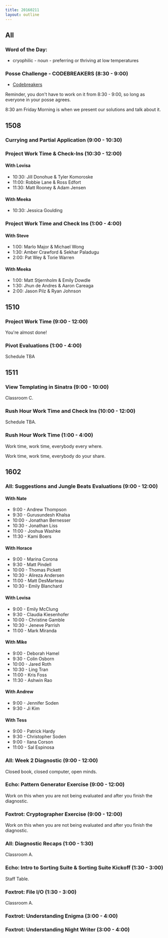 ```yaml
---
title: 20160211
layout: outline
---
```


## All

### Word of the Day:

* cryophilic - noun - preferring or thriving at low temperatures

### Posse Challenge - CODEBREAKERS (8:30 - 9:00)

* [Codebreakers](https://gist.github.com/mikedao/b855ac8a2ca21a00662f)

Reminder, you don't have to work on it from 8:30 - 9:00, so long as everyone
in your posse agrees.

8:30 am Friday Morning is when we present our solutions and talk about it.


## 1508

### Currying and Partial Application (9:00 - 10:30)

### Project Work Time & Check-Ins (10:30 - 12:00)

#### With Lovisa

* 10:30: Jill Donohue & Tyler Komoroske
* 11:00: Robbie Lane & Ross Edfort
* 11:30: Matt Rooney & Adam Jensen

#### With Meeka

* 10:30: Jessica Goulding

### Project Work Time and Check Ins (1:00 - 4:00)

#### With Steve

* 1:00: Marlo Major & Michael Wong
* 1:30: Amber Crawford & Sekhar Paladugu
* 2:00: Pat Wey & Torie Warren

#### With Meeka

* 1:00: Matt Stjernholm & Emily Dowdle
* 1:30: Jhun de Andres & Aaron Careaga
* 2:00: Jason Pilz & Ryan Johnson


## 1510

### Project Work Time (9:00 - 12:00)

You're almost done!

### Pivot Evaluations (1:00 - 4:00)

Schedule TBA


## 1511

### View Templating in Sinatra (9:00 - 10:00)

Classroom C.

### Rush Hour Work Time and Check Ins (10:00 - 12:00)

Schedule TBA.

### Rush Hour Work Time (1:00 - 4:00)

Work time, work time, everybody every where.

Work time, work time, everybody do your share.


## 1602

### All: Suggestions and Jungle Beats Evaluations (9:00 - 12:00)

#### With Nate
* 9:00 - Andrew Thompson
* 9:30 - Gurusundesh Khalsa
* 10:00 - Jonathan Bernesser
* 10:30 - Jonathan Liss
* 11:00 - Joshua Washke
* 11:30 - Kami Boers

#### With Horace
* 9:00 - Marina Corona
* 9:30 - Matt Pindell
* 10:00 - Thomas Pickett
* 10:30 - Alireza Andersen
* 11:00 - Matt DesMarteau
* 10:30 - Emily Blanchard

#### With Lovisa
* 9:00 - Emily McClung
* 9:30 - Claudia Kiesenhofer
* 10:00 - Christine Gamble
* 10:30 - Jeneve Parrish
* 11:00 - Mark Miranda

#### With Mike
* 9:00 - Deborah Hamel
* 9:30 - Colin Osborn
* 10:00 - Jared Roth
* 10:30 - Ling Tran
* 11:00 - Kris Foss
* 11:30 - Ashwin Rao

#### With Andrew
* 9:00 - Jennifer Soden
* 9:30 - Ji Kim

#### With Tess
* 9:00 - Patrick Hardy
* 9:30 - Christopher Soden
* 9:00 - Ilana Corson
* 11:00 - Sal Espinosa

### All: Week 2 Diagnostic (9:00 - 12:00)

Closed book, closed computer, open minds.

### Echo: Pattern Generator Exercise (9:00 - 12:00)

Work on this when you are not being evaluated and after you finish the diagnostic.

### Foxtrot: Cryptographer Exercise (9:00 - 12:00)

Work on this when you are not being evaluated and after you finish the diagnostic.

### All: Diagnostic Recaps (1:00 - 1:30)

Classroom A.

### Echo: Intro to Sorting Suite & Sorting Suite Kickoff (1:30 - 3:00)

Staff Table.

### Foxtrot: File I/O (1:30 - 3:00)

Classroom A.

### Foxtrot: Understanding Enigma (3:00 - 4:00)

### Foxtrot: Understanding Night Writer (3:00 - 4:00)
